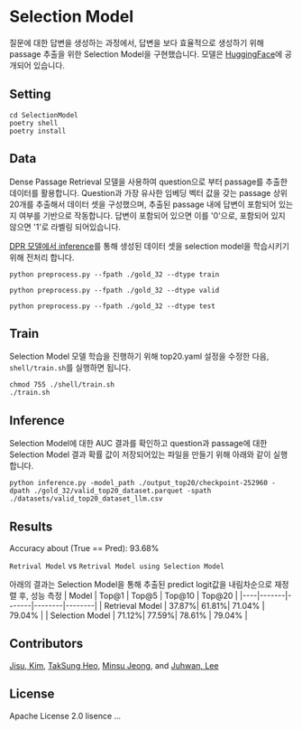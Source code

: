 # Selection Model
질문에 대한 답변을 생성하는 과정에서, 답변을 보다 효율적으로 생성하기 위해 passage 추출을 위한 Selection Model을 구현했습니다.
모델은 [HuggingFace](https://huggingface.co/NHNDQ/SelectionModel)에 공개되어 있습니다.

## Setting
```
cd SelectionModel
poetry shell
poetry install
```

## Data
Dense Passage Retrieval 모델을 사용하여 question으로 부터 passage를 추출한 데이터를 활용합니다. Question과 가장 유사한 임베딩 벡터 값을 갖는 passage 상위 20개를 추출해서 데이터 셋을 구성했으며, 추출된 passage 내에 답변이 포함되어 있는지 여부를 기반으로 작동합니다. 답변이 포함되어 있으면 이를 '0'으로, 포함되어 있지 않으면 '1'로 라벨링 되어있습니다.

[DPR 모델에서 inference](https://github.com/trailerAI/KoDPR)를 통해 생성된 데이터 셋을 selection model을 학습시키기 위해 전처리 합니다.

```
python preprocess.py --fpath ./gold_32 --dtype train
```

```
python preprocess.py --fpath ./gold_32 --dtype valid
```

```
python preprocess.py --fpath ./gold_32 --dtype test
```

## Train
Selection Model 모델 학습을 진행하기 위해 top20.yaml 설정을 수정한 다음, `shell/train.sh`를 실행하면 됩니다.
```
chmod 755 ./shell/train.sh
./train.sh
```

## Inference
Selection Model에 대한 AUC 결과를 확인하고 question과 passage에 대한 Selection Model 결과 확률 값이 저장되어있는 파일을 만들기 위해 아래와 같이 실행합니다.
```
python inference.py -model_path ./output_top20/checkpoint-252960 -dpath ./gold_32/valid_top20_dataset.parquet -spath ./datasets/valid_top20_dataset_llm.csv
```

## Results
Accuracy about (True == Pred): 93.68%

`Retrival Model` vs `Retrival Model using Selection Model`

아래의 결과는 Selection Model을 통해 추출된 predict logit값을 내림차순으로 재정렬 후, 성능 측정
| Model  | Top@1 | Top@5 | Top@10 | Top@20 |
|----|-------|-------|--------|--------|
| Retrieval Model | 37.87%| 61.81%| 71.04% | 79.04% |
| Selection Model | 71.12%| 77.59%| 78.61% | 79.04% |

## Contributors
[Jisu, Kim](https://github.com/merry555), [TakSung Heo](https://github.com/HeoTaksung), [Minsu Jeong](https://github.com/skaeads12), and [Juhwan, Lee](https://github.com/juhwanlee-diquest)


## License
Apache License 2.0 lisence
...
